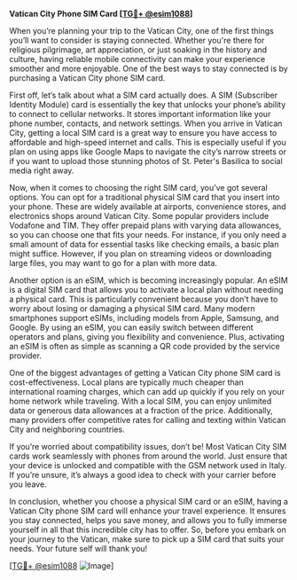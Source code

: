 **Vatican City Phone SIM Card [[TG💪+ @esim1088](https://t.me/s/esim1088)]**

When you’re planning your trip to the Vatican City, one of the first things you’ll want to consider is staying connected. Whether you're there for religious pilgrimage, art appreciation, or just soaking in the history and culture, having reliable mobile connectivity can make your experience smoother and more enjoyable. One of the best ways to stay connected is by purchasing a Vatican City phone SIM card.

First off, let’s talk about what a SIM card actually does. A SIM (Subscriber Identity Module) card is essentially the key that unlocks your phone’s ability to connect to cellular networks. It stores important information like your phone number, contacts, and network settings. When you arrive in Vatican City, getting a local SIM card is a great way to ensure you have access to affordable and high-speed internet and calls. This is especially useful if you plan on using apps like Google Maps to navigate the city’s narrow streets or if you want to upload those stunning photos of St. Peter's Basilica to social media right away.

Now, when it comes to choosing the right SIM card, you’ve got several options. You can opt for a traditional physical SIM card that you insert into your phone. These are widely available at airports, convenience stores, and electronics shops around Vatican City. Some popular providers include Vodafone and TIM. They offer prepaid plans with varying data allowances, so you can choose one that fits your needs. For instance, if you only need a small amount of data for essential tasks like checking emails, a basic plan might suffice. However, if you plan on streaming videos or downloading large files, you may want to go for a plan with more data.

Another option is an eSIM, which is becoming increasingly popular. An eSIM is a digital SIM card that allows you to activate a local plan without needing a physical card. This is particularly convenient because you don’t have to worry about losing or damaging a physical SIM card. Many modern smartphones support eSIMs, including models from Apple, Samsung, and Google. By using an eSIM, you can easily switch between different operators and plans, giving you flexibility and convenience. Plus, activating an eSIM is often as simple as scanning a QR code provided by the service provider.

One of the biggest advantages of getting a Vatican City phone SIM card is cost-effectiveness. Local plans are typically much cheaper than international roaming charges, which can add up quickly if you rely on your home network while traveling. With a local SIM, you can enjoy unlimited data or generous data allowances at a fraction of the price. Additionally, many providers offer competitive rates for calling and texting within Vatican City and neighboring countries.

If you’re worried about compatibility issues, don’t be! Most Vatican City SIM cards work seamlessly with phones from around the world. Just ensure that your device is unlocked and compatible with the GSM network used in Italy. If you’re unsure, it’s always a good idea to check with your carrier before you leave.

In conclusion, whether you choose a physical SIM card or an eSIM, having a Vatican City phone SIM card will enhance your travel experience. It ensures you stay connected, helps you save money, and allows you to fully immerse yourself in all that this incredible city has to offer. So, before you embark on your journey to the Vatican, make sure to pick up a SIM card that suits your needs. Your future self will thank you!

[[TG💪+ @esim1088](https://t.me/s/esim1088) ![Image](https://i.postimg.cc/Y0z9fWf4/image.png)]
